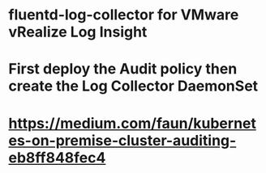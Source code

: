# fluentd-log-collector for VMware vRealize Log Insight
# 
# First deploy the Audit policy then create the Log Collector DaemonSet
# https://medium.com/faun/kubernetes-on-premise-cluster-auditing-eb8ff848fec4
 
